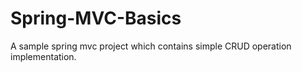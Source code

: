 # Spring-MVC-Basics
A sample spring mvc project which contains simple CRUD operation implementation. 
